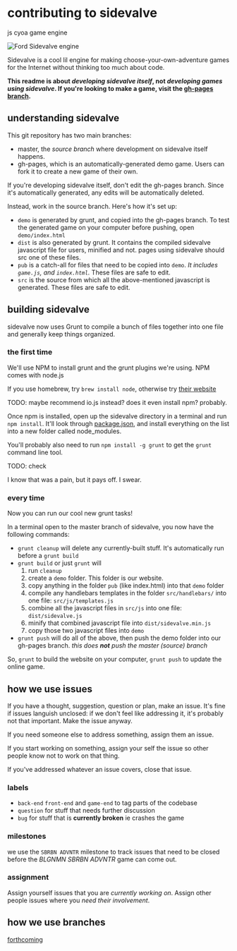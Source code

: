 # contributing to sidevalve

js cyoa game engine

![Ford Sidevalve engine](http://i.imgur.com/sU1oAdw.jpg)

Sidevalve is a cool lil engine for making choose-your-own-adventure games for the Internet without thinking too much about code.

**This readme is about *developing sidevalve itself*, not *developing games using sidevalve*. If you're looking to make a game, visit the [gh-pages branch](https://github.com/sidevalve/sidevalve).**

## understanding sidevalve

This git repository has two main branches:

*   master, the *source branch* where development on sidevalve itself happens.
*   gh-pages, which is an automatically-generated demo game. Users can fork it to create a new game of their own.

If you're developing sidevalve itself, don't edit the gh-pages branch. Since it's automatically generated, any edits will be automatically deleted.

Instead, work in the source branch. Here's how it's set up:

*   `demo` is generated by grunt, and copied into the gh-pages branch. To test the generated game on your computer before pushing, open `demo/index.html`
*   `dist` is also generated by grunt. It contains the compiled sidevalve javascript file for users, minified and not. pages using sidevalve should src one of these files.
*   `pub` is a catch-all for files that need to be copied into `demo`. *It includes `game.js`, and `index.html`.* These files are safe to edit.
*   `src` is the source from which all the above-mentioned javascript is generated. These files are safe to edit.

## building sidevalve

sidevalve now uses Grunt to compile a bunch of files together into one file and generally keep things organized.

### the first time

We'll use NPM to install grunt and the grunt plugins we're using. NPM comes with node.js

If you use homebrew, try `brew install node`, otherwise try [their website](https://nodejs.org/)

TODO: maybe recommend io.js instead? does it even install npm? probably.

Once npm is installed, open up the sidevalve directory in a terminal and run `npm install`. It'll look through [package.json](https://github.com/sidevalve/sidevalve/blob/master/package.json), and install everything on the list into a new folder called node_modules.

You'll probably also need to run `npm install -g grunt` to get the `grunt` command line tool.

TODO: check

I know that was a pain, but it pays off. I swear.

### every time

Now you can run our cool new grunt tasks!

In a terminal open to the master branch of sidevalve, you now have the following commands:

*   `grunt cleanup` will delete any currently-built stuff. It's automatically run before a `grunt build`
*   `grunt build` or just `grunt` will
    1. run `cleanup`
    2. create a `demo` folder. This folder is our website.
    2. copy anything in the folder `pub` (like index.html) into that `demo` folder
    4. compile any handlebars templates in the folder `src/handlebars/` into one file: `src/js/templates.js`
    5. combine all the javascript files in `src/js` into one file: `dist/sidevalve.js`
    6. minify that combined javascript file into `dist/sidevalve.min.js`
    7. copy those two javascript files into `demo`
*   `grunt push` will do all of the above, then push the demo folder into our gh-pages branch. *this does **not** push the master (source) branch*

So, `grunt` to build the website on your computer, `grunt push` to update the online game.

## how we use issues

If you have a thought, suggestion, question or plan, make an issue. It's fine if issues languish unclosed: if we don't feel like addressing it, it's probably not that important. Make the issue anyway.

If you need someone else to address something, assign them an issue.

If you start working on something, assign your self the issue so other people know not to work on that thing.

If you've addressed whatever an issue covers, close that issue.

### labels

* `back-end` `front-end` and `game-end` to tag parts of the codebase
* `question` for stuff that needs further discussion
* `bug` for stuff that is **currently broken** ie crashes the game

### milestones

we use the `SBRBN ADVNTR` milestone to track issues that need to be closed before the *BLGNMN SBRBN ADVNTR* game can come out.

### assignment

Assign yourself issues that you are *currently working on*. Assign other people issues where you *need their involvement*.

## how we use branches

[forthcoming](https://github.com/sidevalve/sidevalve/issues/7)
